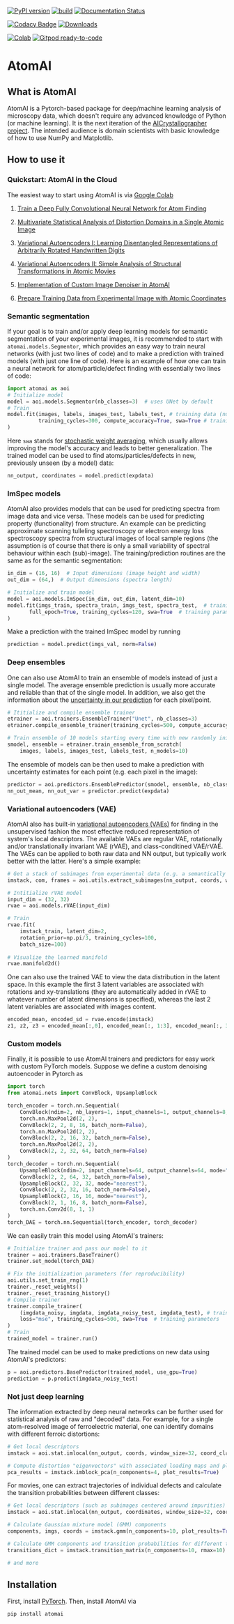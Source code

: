 [![PyPI version](https://badge.fury.io/py/atomai.svg)](https://badge.fury.io/py/atomai)
[![build](https://github.com/pycroscopy/atomai/actions/workflows/actions.yml/badge.svg)](https://github.com/pycroscopy/atomai/actions/workflows/actions.yml)
[![Documentation Status](https://readthedocs.org/projects/atomai/badge/?version=latest)](https://atomai.readthedocs.io/en/latest/?badge=latest)

[![Codacy Badge](https://api.codacy.com/project/badge/Grade/8fa8829627f040dda46e2dc30e48aca1)](https://app.codacy.com/manual/ziatdinovmax/atomai?utm_source=github.com&utm_medium=referral&utm_content=ziatdinovmax/atomai&utm_campaign=Badge_Grade_Dashboard)
[![Downloads](https://pepy.tech/badge/atomai/month)](https://pepy.tech/project/atomai/month)

[![Colab](https://colab.research.google.com/assets/colab-badge.svg)](https://colab.research.google.com/github/pycroscopy/atomai/blob/master/examples/notebooks/Quickstart_AtomAI_in_the_Cloud.ipynb)
[![Gitpod ready-to-code](https://img.shields.io/badge/Gitpod-ready--to--code-blue?logo=gitpod)](https://gitpod.io/#https://github.com/pycroscopy/atomai)

# AtomAI

## What is AtomAI

AtomAI is a Pytorch-based package for deep/machine learning analysis of microscopy data, which doesn't require any advanced knowledge of Python (or machine learning). It is the next iteration of the [AICrystallographer project](https://github.com/pycroscopy/AICrystallographer). The intended audience is domain scientists with basic knowledge of how to use NumPy and Matplotlib.

## How to use it

### Quickstart: AtomAI in the Cloud

The easiest way to start using AtomAI is via [Google Colab](https://colab.research.google.com/notebooks/intro.ipynb) 

1) [Train a Deep Fully Convolutional Neural Network for Atom Finding](https://colab.research.google.com/github/pycroscopy/atomai/blob/master/examples/notebooks/atomai_atomnet.ipynb)

2) [Multivariate Statistical Analysis of Distortion Domains in a Single Atomic Image](https://colab.research.google.com/github/pycroscopy/atomai/blob/master/examples/notebooks/atomai_atomstat.ipynb)

3) [Variational Autoencoders I: Learning Disentangled Representations of Arbitrarily Rotated Handwritten Digits](https://colab.research.google.com/github/ziatdinovmax/atomai/blob/master/examples/notebooks/atomai_rVAE_digits.ipynb)

4) [Variational Autoencoders II: Simple Analysis of Structural Transformations in Atomic Movies](https://colab.research.google.com/github/pycroscopy/atomai/blob/master/examples/notebooks/atomai_vae.ipynb)

5) [Implementation of Custom Image Denoiser in AtomAI](https://colab.research.google.com/github/ziatdinovmax/atomai/blob/master/examples/notebooks/atomai_custom_model.ipynb)

6) [Prepare Training Data from Experimental Image with Atomic Coordinates](https://colab.research.google.com/github/pycroscopy/atomai/blob/master/examples/notebooks/atomai_training_data.ipynb)

### Semantic segmentation

If your goal is to train and/or apply deep learning models for semantic segmentation of your experimental images, it is recommended to start with ```atomai.models.Segmentor```, which provides an easy way to train neural networks (with just two lines of code) and to make a prediction with trained models (with just one line of code). Here is an example of how one can train a neural network for atom/particle/defect finding with essentially two lines of code:
```python
import atomai as aoi
# Initialize model
model = aoi.models.Segmentor(nb_classes=3)  # uses UNet by default
# Train
model.fit(images, labels, images_test, labels_test, # training data (numpy arrays)
          training_cycles=300, compute_accuracy=True, swa=True # training parameters
) 
```
Here ```swa``` stands for [stochastic weight averaging](https://arxiv.org/abs/1803.05407), which usually allows improving the model's accuracy and leads to better generalization. The trained model can be used to find atoms/particles/defects in new, previously unseen (by a model) data:
```python
nn_output, coordinates = model.predict(expdata)
```

### ImSpec models
AtomAI also provides models that can be used for predicting spectra from image data and vice versa. These models can be used for predicting property (functionality) from structure. An example can be predicting approximate scanning tulleling spectroscopy or electron energy loss spectroscopy spectra from structural images of local sample regions (the assumption is of course that there is only a small variability of spectral behaviour within each  (sub)-image). The training/prediction routines are the same as for the semantic segmentation:
```python
in_dim = (16, 16)  # Input dimensions (image height and width)
out_dim = (64,)  # Output dimensions (spectra length)

# Initialize and train model
model = aoi.models.ImSpec(in_dim, out_dim, latent_dim=10)
model.fit(imgs_train, spectra_train, imgs_test, spectra_test,  # training data (numpy arrays)
       full_epoch=True, training_cycles=120, swa=True  # training parameters
)
```
Make a prediction with the trained ImSpec model by running
```python
prediction = model.predict(imgs_val, norm=False)
```

### Deep ensembles

One can also use AtomAI to train an ensemble of models instead of just a single model. The average ensemble prediction is usually more accurate and reliable than that of the single model. In addition, we also get the information about the [uncertainty in our prediction](https://arxiv.org/abs/1612.01474) for each pixel/point.

```python
# Ititialize and compile ensemble trainer
etrainer = aoi.trainers.EnsembleTrainer("Unet", nb_classes=3)
etrainer.compile_ensemble_trainer(training_cycles=500, compute_accuracy=True, swa=True)

# Train ensemble of 10 models starting every time with new randomly initialized weights
smodel, ensemble = etrainer.train_ensemble_from_scratch(
    images, labels, images_test, labels_test, n_models=10)
```
The ensemble of models can be then used to make a prediction with uncertainty estimates for each point (e.g. each pixel in the image):

```python
predictor = aoi.predictors.EnsemblePredictor(smodel, ensemble, nb_classes=3)
nn_out_mean, nn_out_var = predictor.predict(expdata)
```

### Variational autoencoders (VAE)

AtomAI also has built-in [variational autoencoders (VAEs)](https://arxiv.org/abs/1906.02691) for finding in the unsupervised fashion the most effective reduced representation of system's local descriptors. The available VAEs are regular VAE, rotationally and/or translationally invariant VAE (rVAE), and class-conditined VAE/rVAE. The VAEs can be applied to both raw data and NN output, but typically work better with the latter. Here's a simple example:
```python
# Get a stack of subimages from experimental data (e.g. a semantically segmented atomic movie)
imstack, com, frames = aoi.utils.extract_subimages(nn_output, coords, window_size=32)

# Intitialize rVAE model
input_dim = (32, 32)
rvae = aoi.models.rVAE(input_dim) 

# Train
rvae.fit(
    imstack_train, latent_dim=2,
    rotation_prior=np.pi/3, training_cycles=100,
    batch_size=100)
    
# Visualize the learned manifold
rvae.manifold2d()
```
One can also use the trained VAE to view the data distribution in the latent space. In this example the first 3 latent variables are associated with rotations and xy-translations (they are automatically added in rVAE to whatever number of latent dimensions is specified), whereas the last 2 latent variables are associated with images content.
```python
encoded_mean, encoded_sd = rvae.encode(imstack)
z1, z2, z3 = encoded_mean[:,0], encoded_mean[:, 1:3], encoded_mean[:, 3:]
```

### Custom models

Finally, it is possible to use AtomAI trainers and predictors for easy work with custom PyTorch models. Suppose we define a custom denoising autoencoder in Pytorch as
```python
import torch
from atomai.nets import ConvBlock, UpsampleBlock 

torch_encoder = torch.nn.Sequential(
    ConvBlock(ndim=2, nb_layers=1, input_channels=1, output_channels=8, batch_norm=False),
    torch.nn.MaxPool2d(2, 2),
    ConvBlock(2, 2, 8, 16, batch_norm=False),
    torch.nn.MaxPool2d(2, 2),
    ConvBlock(2, 2, 16, 32, batch_norm=False),
    torch.nn.MaxPool2d(2, 2),
    ConvBlock(2, 2, 32, 64, batch_norm=False)
)
torch_decoder = torch.nn.Sequential(
    UpsampleBlock(ndim=2, input_channels=64, output_channels=64, mode="nearest"),
    ConvBlock(2, 2, 64, 32, batch_norm=False),
    UpsampleBlock(2, 32, 32, mode="nearest"),
    ConvBlock(2, 2, 32, 16, batch_norm=False),
    UpsampleBlock(2, 16, 16, mode="nearest"),
    ConvBlock(2, 1, 16, 8, batch_norm=False),
    torch.nn.Conv2d(8, 1, 1)
)
torch_DAE = torch.nn.Sequential(torch_encoder, torch_decoder)
```
We can easily train this model using AtomAI's trainers:
```python
# Initialize trainer and pass our model to it
trainer = aoi.trainers.BaseTrainer()
trainer.set_model(torch_DAE)

# Fix the initialization parameters (for reproducibility)
aoi.utils.set_train_rng(1)
trainer._reset_weights()
trainer._reset_training_history()
# Compile trainer
trainer.compile_trainer(
    (imgdata_noisy, imgdata, imgdata_noisy_test, imgdata_test), # training data
    loss="mse", training_cycles=500, swa=True  # training parameters
)
# Train
trained_model = trainer.run()
```
The trained model can be used to make predictions on new data using AtomAI's predictors:
```python
p = aoi.predictors.BasePredictor(trained_model, use_gpu=True)
prediction = p.predict(imgdata_noisy_test)
```

### Not just deep learning

The information extracted by deep neural networks can be further used for statistical analysis of raw and "decoded" data. For example, for a single atom-resolved image of ferroelectric material, one can identify domains with different ferroic distortions:

```python
# Get local descriptors
imstack = aoi.stat.imlocal(nn_output, coords, window_size=32, coord_class=1)

# Compute distortion "eigenvectors" with associated loading maps and plot results:
pca_results = imstack.imblock_pca(n_components=4, plot_results=True)
```

For movies, one can extract trajectories of individual defects and calculate the transition probabilities between different classes:

```python
# Get local descriptors (such as subimages centered around impurities)
imstack = aoi.stat.imlocal(nn_output, coordinates, window_size=32, coord_class=1)

# Calculate Gaussian mixture model (GMM) components
components, imgs, coords = imstack.gmm(n_components=10, plot_results=True)

# Calculate GMM components and transition probabilities for different trajectories
transitions_dict = imstack.transition_matrix(n_components=10, rmax=10)

# and more
```

## Installation
First, install [PyTorch](https://pytorch.org/get-started/locally/). Then, install AtomAI via

```bash
pip install atomai
```
